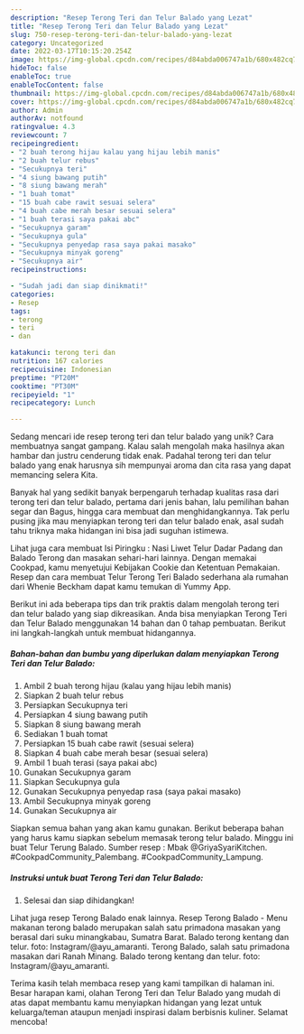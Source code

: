 ```yaml
---
description: "Resep Terong Teri dan Telur Balado yang Lezat"
title: "Resep Terong Teri dan Telur Balado yang Lezat"
slug: 750-resep-terong-teri-dan-telur-balado-yang-lezat
category: Uncategorized
date: 2022-03-17T10:15:20.254Z
image: https://img-global.cpcdn.com/recipes/d84abda006747a1b/680x482cq70/terong-teri-dan-telur-balado-foto-resep-utama.jpg
hideToc: false
enableToc: true
enableTocContent: false
thumbnail: https://img-global.cpcdn.com/recipes/d84abda006747a1b/680x482cq70/terong-teri-dan-telur-balado-foto-resep-utama.jpg
cover: https://img-global.cpcdn.com/recipes/d84abda006747a1b/680x482cq70/terong-teri-dan-telur-balado-foto-resep-utama.jpg
author: Admin
authorAv: notfound
ratingvalue: 4.3
reviewcount: 7
recipeingredient:
- "2 buah terong hijau kalau yang hijau lebih manis"
- "2 buah telur rebus"
- "Secukupnya teri"
- "4 siung bawang putih"
- "8 siung bawang merah"
- "1 buah tomat"
- "15 buah cabe rawit sesuai selera"
- "4 buah cabe merah besar sesuai selera"
- "1 buah terasi saya pakai abc"
- "Secukupnya garam"
- "Secukupnya gula"
- "Secukupnya penyedap rasa saya pakai masako"
- "Secukupnya minyak goreng"
- "Secukupnya air"
recipeinstructions:

- "Sudah jadi dan siap dinikmati!"
categories:
- Resep
tags:
- terong
- teri
- dan

katakunci: terong teri dan 
nutrition: 167 calories
recipecuisine: Indonesian
preptime: "PT20M"
cooktime: "PT30M"
recipeyield: "1"
recipecategory: Lunch

---
```





Sedang mencari ide resep terong teri dan telur balado yang unik? Cara membuatnya sangat gampang. Kalau salah mengolah maka hasilnya akan hambar dan justru cenderung tidak enak. Padahal terong teri dan telur balado yang enak harusnya sih mempunyai aroma dan cita rasa yang dapat memancing selera Kita.





Banyak hal yang sedikit banyak berpengaruh terhadap kualitas rasa dari terong teri dan telur balado, pertama dari jenis bahan, lalu pemilihan bahan segar dan Bagus, hingga cara membuat dan menghidangkannya. Tak perlu pusing jika mau menyiapkan terong teri dan telur balado enak,      asal sudah tahu triknya maka hidangan ini bisa jadi suguhan istimewa.














Lihat juga cara membuat Isi Piringku : Nasi Liwet Telur Dadar Padang dan Balado Terong dan masakan sehari-hari lainnya. Dengan memakai Cookpad, kamu menyetujui Kebijakan Cookie dan Ketentuan Pemakaian. Resep dan cara membuat Telur Terong Teri Balado sederhana ala rumahan dari Whenie Beckham dapat kamu temukan di Yummy App.






Berikut ini ada beberapa tips dan trik praktis dalam mengolah terong teri dan telur balado yang siap dikreasikan. Anda bisa menyiapkan Terong Teri dan Telur Balado menggunakan 14 bahan dan 0 tahap pembuatan. Berikut ini langkah-langkah untuk membuat hidangannya.

<!--inarticleads1-->

##### Bahan-bahan dan bumbu yang diperlukan dalam menyiapkan Terong Teri dan Telur Balado:

1. Ambil 2 buah terong hijau (kalau yang hijau lebih manis)
1. Siapkan 2 buah telur rebus
1. Persiapkan Secukupnya teri
1. Persiapkan 4 siung bawang putih
1. Siapkan 8 siung bawang merah
1. Sediakan 1 buah tomat
1. Persiapkan 15 buah cabe rawit (sesuai selera)
1. Siapkan 4 buah cabe merah besar (sesuai selera)
1. Ambil 1 buah terasi (saya pakai abc)
1. Gunakan Secukupnya garam
1. Siapkan Secukupnya gula
1. Gunakan Secukupnya penyedap rasa (saya pakai masako)
1. Ambil Secukupnya minyak goreng
1. Gunakan Secukupnya air


Siapkan semua bahan yang akan kamu gunakan. Berikut beberapa bahan yang harus kamu siapkan sebelum memasak terong telur balado. Minggu ini buat Telur Terung Balado. Sumber resep : Mbak @GriyaSyariKitchen. #CookpadCommunity_Palembang. #CookpadCommunity_Lampung. 

<!--inarticleads2-->

##### Instruksi untuk buat Terong Teri dan Telur Balado:


1. Selesai dan siap dihidangkan!

Lihat juga resep Terong Balado enak lainnya. Resep Terong Balado - Menu makanan terong balado merupakan salah satu primadona masakan yang berasal dari suku minangkabau, Sumatra Barat. Balado terong kentang dan telur. foto: Instagram/@ayu_amaranti. Terong Balado, salah satu primadona masakan dari Ranah Minang. Balado terong kentang dan telur. foto: Instagram/@ayu_amaranti. 

Terima kasih telah membaca resep yang kami tampilkan di halaman ini. Besar harapan kami, olahan Terong Teri dan Telur Balado yang mudah di atas dapat membantu kamu menyiapkan hidangan yang lezat untuk keluarga/teman ataupun menjadi inspirasi dalam berbisnis kuliner. Selamat mencoba!

